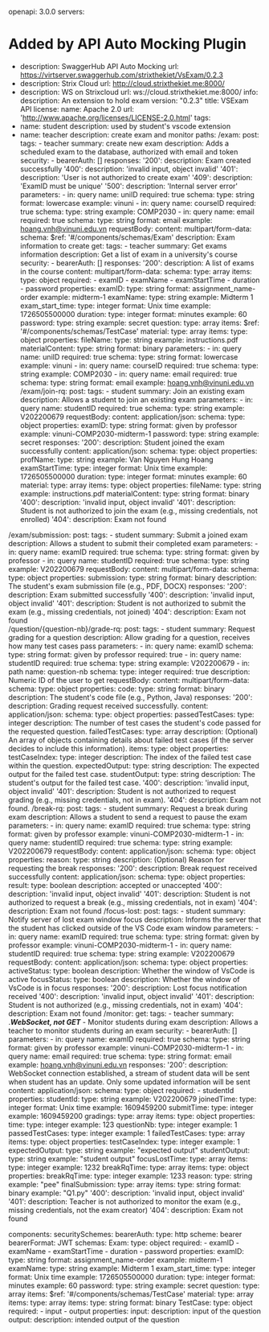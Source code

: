 openapi: 3.0.0
servers:
  # Added by API Auto Mocking Plugin
  - description: SwaggerHub API Auto Mocking
    url: https://virtserver.swaggerhub.com/strixthekiet/VsExam/0.2.3
  - description: Strix Cloud
    url: http://cloud.strixthekiet.me:8000/
  - description: WS on Strixcloud
    url: ws://cloud.strixthekiet.me:8000/
info:
  description: An extension to hold exam
  version: "0.2.3"
  title: VSExam API
  license:
    name: Apache 2.0
    url: 'http://www.apache.org/licenses/LICENSE-2.0.html'
tags:
  - name: student
    description: used by student's vscode extension
  - name: teacher
    description: create exam and monitor
paths:
  /exam:
    post:
      tags:
        - teacher
      summary: create new exam
      description: Adds a scheduled exam to the database, authorized with email and token
      security:
        - bearerAuth: []
      responses:
        '200':
          description: Exam created successfully
        '400':
          description: 'invalid input, object invalid'
        '401':
          description: 'User is not authorized to create exam'
        '409':
          description: 'ExamID must be unique'
        '500':
          description: 'Internal server error'
      parameters:
        - in: query
          name: uniID
          required: true
          schema:
            type: string
            format: lowercase
            example: vinuni
        - in: query
          name: courseID
          required: true
          schema:
            type: string
            example: COMP2030
        - in: query
          name: email
          required: true
          schema:
            type: string
            format: email
            example: hoang.vnh@vinuni.edu.vn
      requestBody:
        content:
          multipart/form-data:
            schema:
              $ref: '#/components/schemas/Exam'
        description: Exam information to create
    get:
      tags:
        - teacher
      summary: Get exams information
      description: Get a list of exam in a university's course
      security:
        - bearerAuth: []
      responses:
        '200':
          description: A list of exams in the course
          content:
            multipart/form-data:
              schema:
                type: array
                items:
                  type: object
                  required:
                    - examID
                    - examName
                    - examStartTime
                    - duration
                    - password
                  properties:
                    examID:
                      type: string
                      format: assignment_name-order
                      example: midterm-1
                    examName:
                      type: string
                      example: Midterm 1
                    exam_start_time:
                      type: integer
                      format: Unix time
                      example: 1726505500000
                    duration:
                      type: integer
                      format: minutes
                      example: 60
                    password:
                      type: string
                      example: secret
                    question:
                      type: array
                      items:
                        $ref: '#/components/schemas/TestCase'
                    material:
                      type: array
                      items:
                        type: object
                        properties:
                          fileName:
                            type: string
                            example: instructions.pdf
                          materialContent:
                            type: string
                            format: binary
      parameters:
        - in: query
          name: uniID
          required: true
          schema:
            type: string
            format: lowercase
            example: vinuni
        - in: query
          name: courseID
          required: true
          schema:
            type: string
            example: COMP2030
        - in: query
          name: email
          required: true
          schema:
            type: string
            format: email
            example: hoang.vnh@vinuni.edu.vn
  /exam/join-rq:
    post:
      tags:
        - student
      summary: Join an existing exam
      description: Allows a student to join an existing exam
      parameters:
        - in: query
          name: studentID
          required: true
          schema:
            type: string
            example: V202200679
      requestBody:
        content:
          application/json:
            schema:
              type: object
              properties:
                examID:
                  type: string
                  format: given by professor
                  example: vinuni-COMP2030-midterm-1
                password:
                  type: string
                  example: secret
      responses:
        '200':
          description: Student joined the exam successfully
          content:
            application/json:
              schema:
                type: object
                properties:
                  profName:
                    type: string
                    example: Van Nguyen Hung Hoang
                  examStartTime:
                    type: integer
                    format: Unix time
                    example: 1726505500000
                  duration:
                    type: integer
                    format: minutes
                    example: 60
                  material:
                    type: array
                    items:
                      type: object
                      properties:
                        fileName:
                          type: string
                          example: instructions.pdf
                        materialContent:
                          type: string
                          format: binary
        '400':
          description: 'invalid input, object invalid'
        '401':
          description: Student is not authorized to join the exam (e.g., missing credentials, not enrolled)
        '404':
          description: Exam not found

  /exam/submission:
    post:
      tags:
        - student
      summary: Submit a joined exam
      description: Allows a student to submit their completed exam
      parameters:
        - in: query
          name: examID
          required: true
          schema:
            type: string
            format: given by professor
        - in: query
          name: studentID
          required: true
          schema:
            type: string
            example: V202200679
      requestBody:
        content:
          multipart/form-data:
            schema:
              type: object
              properties:
                submission: 
                  type: string
                  format: binary
                  description: The student's exam submission file (e.g., PDF, DOCX)
      responses:
        '200':
          description: Exam submitted successfully
        '400':
          description: 'invalid input, object invalid'
        '401':
          description: Student is not authorized to submit the exam (e.g., missing credentials, not joined)
        '404':
          description: Exam not found      
  /question/{question-nb}/grade-rq:
    post:
      tags:
        - student
      summary: Request grading for a question
      description: Allow grading for a question, receives how many test cases pass
      parameters:
        - in: query
          name: examID
          schema:
            type: string
            format: given by professor
          required: true
        - in: query
          name: studentID
          required: true
          schema:
            type: string
            example: V202200679
        - in: path
          name: question-nb
          schema:
            type: integer
          required: true
          description: Numeric ID of the user to get
      requestBody:
        content:
          multipart/form-data:
            schema:
              type: object
              properties:
                code:
                  type: string
                  format: binary
                  description: The student's code file (e.g., Python, Java)
      responses:
        '200':
          description: Grading request received successfully.
          content:
            application/json:
              schema:
                type: object
                properties:
                  passedTestCases:
                    type: integer
                    description: The number of test cases the student's code passed for the requested question.
                  failedTestCases:
                    type: array
                    description: (Optional) An array of objects containing details about failed test cases (if the server decides to include this information).
                    items:
                      type: object
                      properties:
                        testCaseIndex:
                          type: integer
                          description: The index of the failed test case within the question.
                        expectedOutput:
                          type: string
                          description: The expected output for the failed test case.
                        studentOutput:
                          type: string
                          description: The student's output for the failed test case.
        '400':
          description: 'invalid input, object invalid'
        '401':
          description: Student is not authorized to request grading (e.g., missing credentials, not in exam).
        '404':
          description: Exam not found.
  /break-rq:
    post:
      tags:
        - student
      summary: Request a break during exam
      description: Allows a student to send a request to pause the exam
      parameters:
        - in: query
          name: examID
          required: true
          schema:
            type: string
            format: given by professor
            example: vinuni-COMP2030-midterm-1
        - in: query
          name: studentID
          required: true
          schema:
            type: string
            example: V202200679
      requestBody:
        content:
          application/json:
            schema:
              type: object
              properties:
                reason:
                  type: string
                  description: (Optional) Reason for requesting the break
      responses:
        '200':
          description: Break request received successfully
          content:
            application/json:
              schema:
                type: object
                properties:
                  result:
                    type: boolean
                    description: accepted or unaccepted
        '400':
          description: 'invalid input, object invalid'
        '401':
          description: Student is not authorized to request a break (e.g., missing credentials, not in exam)
        '404':
          description: Exam not found
  /focus-lost:
    post:
      tags:
        - student
      summary: Notify server of lost exam window focus
      description: Informs the server that the student has clicked outside of the VS Code exam window
      parameters:
        - in: query
          name: examID
          required: true
          schema:
            type: string
            format: given by professor
            example: vinuni-COMP2030-midterm-1
        - in: query
          name: studentID
          required: true
          schema:
            type: string
            example: V202200679
      requestBody:
        content:
          application/json:
            schema:
              type: object
              properties:
                activeStatus:
                  type: boolean
                  description: Whether the window of VsCode is active
                focusStatus:
                  type: boolean
                  description: Whether the window of VsCode is in focus
      responses:
        '200': 
          description: Lost focus notification received
        '400':
          description: 'invalid input, object invalid'
        '401':
          description: Student is not authorized (e.g., missing credentials, not in exam)
        '404':
          description: Exam not found
  /monitor:
    get:
      tags:
        - teacher
      summary: .***WebSocket, not GET*** - Monitor students during exam
      description: Allows a teacher to monitor students during an exam
      security:
        - bearerAuth: []
      parameters:
        - in: query
          name: examID
          required: true
          schema:
            type: string
            format: given by professor
            example: vinuni-COMP2030-midterm-1
        - in: query
          name: email
          required: true
          schema:
            type: string
            format: email
            example: hoang.vnh@vinuni.edu.vn
      responses:
        '200':
          description: WebSocket connection established, a stream of student data will be sent when student has an update. Only some updated information will be sent
          content:
            application/json:
              schema:
                type: object
                required:
                  - studentId
                properties:
                  studentId:
                    type: string
                    example: V202200679
                  joinedTime:
                    type: integer
                    format: Unix time
                    example: 1609459200
                  submitTime:
                    type: integer
                    example: 1609459200
                  gradings:
                    type: array
                    items:
                      type: object
                      properties:
                        time:
                          type: integer
                          example: 123
                        questionNb:
                          type: integer
                          example: 1
                        passedTestCases:
                          type: integer
                          example: 1
                        failedTestCases:
                          type: array
                          items:
                            type: object
                            properties:
                              testCaseIndex:
                                type: integer
                                example: 1
                              expectedOutput:
                                type: string
                                example: "expected output"
                              studentOutput:
                                type: string
                                example: "student output"
                  focusLostTime:
                    type: array
                    items:
                      type: integer
                      example: 1232
                  breakRqTime:
                    type: array
                    items:
                      type: object
                      properties:
                        breakRqTime:
                          type: integer
                          example: 1233
                        reason:
                          type: string
                          example: "pee"
                  finalSubmission:
                    type: array
                    items:
                      type: string
                      format: binary
                      example: "Q1.py"
        '400':
          description: 'invalid input, object invalid'
        '401':
          description: Teacher is not authorized to monitor the exam (e.g., missing credentials, not the exam creator)
        '404':
          description: Exam not found
      
components:
  securitySchemes:
    bearerAuth: 
      type: http
      scheme: bearer
      bearerFormat: JWT
  schemas:
    Exam:
      type: object
      required:
        - examID
        - examName
        - examStartTime
        - duration
        - password
      properties:
        examID:
          type: string
          format: assignment_name-order
          example: midterm-1
        examName:
          type: string
          example: Midterm 1
        exam_start_time:
          type: integer
          format: Unix time
          example: 1726505500000
        duration:
          type: integer
          format: minutes
          example: 60
        password:
          type: string
          example: secret
        question:
          type: array
          items:
            $ref: '#/components/schemas/TestCase'
        material:
          type: array
          items:
            type: array
            items:
              type: string
              format: binary
    TestCase:
      type: object
      required:
        - input
        - output
      properties:
        input:
          description: input of the question
        output:
          description: intended output of the question
